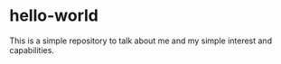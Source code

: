 # hello-world
This is a simple repository to talk about me and my simple interest and capabilities. 
